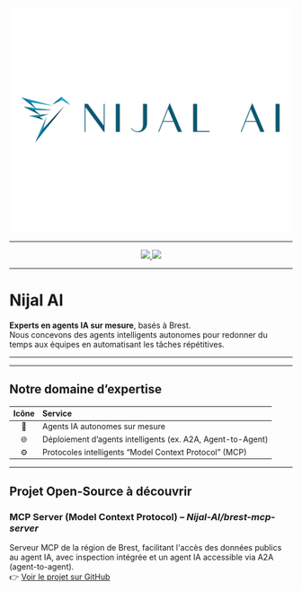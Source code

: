 <!-- Logo -->
<p align="center" href="https://nijal.ai">
  <img src="logo.png" alt="Logo Nijal AI" width="500"/>
</p>

---

<!-- Bandeau de liens -->
  <p align="center">
    <a href="https://www.linkedin.com/company/nijal-ai/">
        <img src="https://img.shields.io/badge/LinkedIn-0077B5?style=for-the-badge&logo=langchain&logoColor=white&logoSize=auto" />
    </a>
    <a href="https://www.youtube.com/@nijal-ai">
        <img src="https://img.shields.io/badge/YouTube-FF0000?style=for-the-badge&logo=youtube&logoColor=white&logoSize=auto" />
    </a>
  </p>
  
---
# Nijal AI

**Experts en agents IA sur mesure**, basés à Brest.  
Nous concevons des agents intelligents autonomes pour redonner du temps aux équipes en automatisant les tâches répétitives.
****

---
##  Notre domaine d’expertise

| Icône | Service |
|:-----:|:--------|
| 🤖 | Agents IA autonomes sur mesure |
| 🌐 | Déploiement d’agents intelligents (ex. A2A, Agent-to-Agent) |
| ⚙️ | Protocoles intelligents “Model Context Protocol” (MCP) |

---

##  Projet Open-Source à découvrir

### **MCP Server (Model Context Protocol)** – *Nijal-AI/brest-mcp-server*

Serveur MCP de la région de Brest, facilitant l'accès des données publics au agent IA, avec inspection intégrée et un agent IA accessible via A2A (agent-to-agent).  
👉 [Voir le projet sur GitHub](https://github.com/Nijal-AI/brest-mcp-server)


